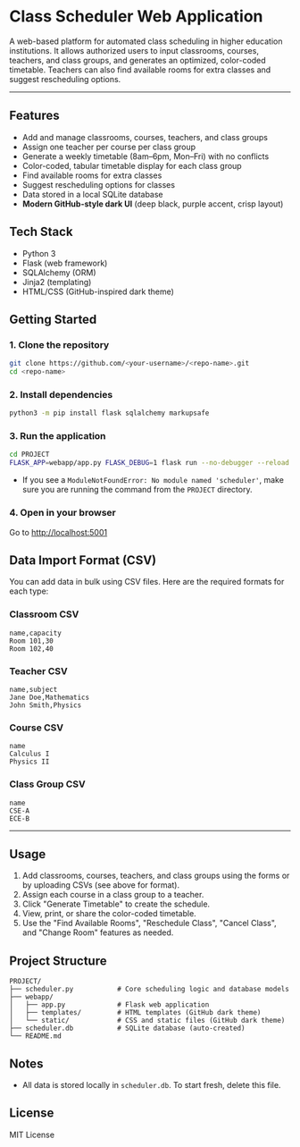 # Class Scheduler Web Application

A web-based platform for automated class scheduling in higher education institutions. It allows authorized users to input classrooms, courses, teachers, and class groups, and generates an optimized, color-coded timetable. Teachers can also find available rooms for extra classes and suggest rescheduling options.

---

## Features
- Add and manage classrooms, courses, teachers, and class groups
- Assign one teacher per course per class group
- Generate a weekly timetable (8am–6pm, Mon–Fri) with no conflicts
- Color-coded, tabular timetable display for each class group
- Find available rooms for extra classes
- Suggest rescheduling options for classes
- Data stored in a local SQLite database
- **Modern GitHub-style dark UI** (deep black, purple accent, crisp layout)

## Tech Stack
- Python 3
- Flask (web framework)
- SQLAlchemy (ORM)
- Jinja2 (templating)
- HTML/CSS (GitHub-inspired dark theme)

## Getting Started

### 1. Clone the repository
```sh
git clone https://github.com/<your-username>/<repo-name>.git
cd <repo-name>
```

### 2. Install dependencies
```sh
python3 -m pip install flask sqlalchemy markupsafe
```

### 3. Run the application
```sh
cd PROJECT
FLASK_APP=webapp/app.py FLASK_DEBUG=1 flask run --no-debugger --reload --port 5001
```

- If you see a `ModuleNotFoundError: No module named 'scheduler'`, make sure you are running the command from the `PROJECT` directory.

### 4. Open in your browser
Go to [http://localhost:5001](http://localhost:5001)


## Data Import Format (CSV)

You can add data in bulk using CSV files. Here are the required formats for each type:

### Classroom CSV
```
name,capacity
Room 101,30
Room 102,40
```

### Teacher CSV
```
name,subject
Jane Doe,Mathematics
John Smith,Physics
```

### Course CSV
```
name
Calculus I
Physics II
```

### Class Group CSV
```
name
CSE-A
ECE-B
```

---

## Usage
1. Add classrooms, courses, teachers, and class groups using the forms or by uploading CSVs (see above for format).
2. Assign each course in a class group to a teacher.
3. Click "Generate Timetable" to create the schedule.
4. View, print, or share the color-coded timetable.
5. Use the "Find Available Rooms", "Reschedule Class", "Cancel Class", and "Change Room" features as needed.

## Project Structure
```
PROJECT/
├── scheduler.py           # Core scheduling logic and database models
├── webapp/
│   ├── app.py             # Flask web application
│   ├── templates/         # HTML templates (GitHub dark theme)
│   └── static/            # CSS and static files (GitHub dark theme)
├── scheduler.db           # SQLite database (auto-created)
└── README.md
```

## Notes
- All data is stored locally in `scheduler.db`. To start fresh, delete this file.

## License
MIT License
